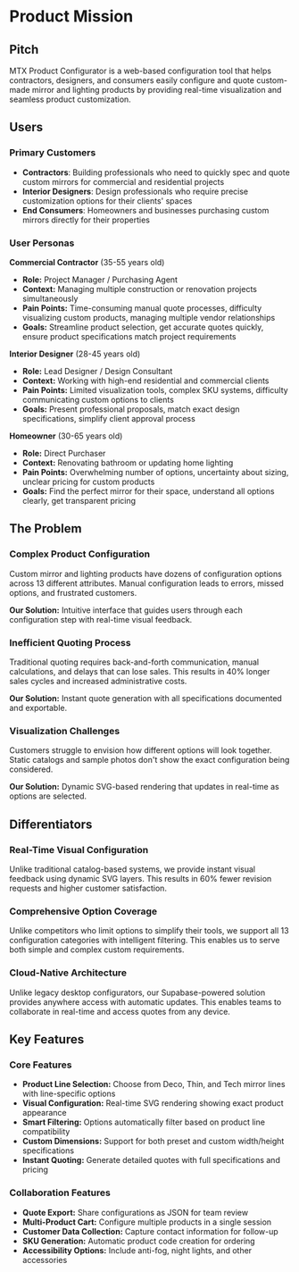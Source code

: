 # Product Mission

## Pitch

MTX Product Configurator is a web-based configuration tool that helps contractors, designers, and consumers easily configure and quote custom-made mirror and lighting products by providing real-time visualization and seamless product customization.

## Users

### Primary Customers

- **Contractors**: Building professionals who need to quickly spec and quote custom mirrors for commercial and residential projects
- **Interior Designers**: Design professionals who require precise customization options for their clients' spaces
- **End Consumers**: Homeowners and businesses purchasing custom mirrors directly for their properties

### User Personas

**Commercial Contractor** (35-55 years old)
- **Role:** Project Manager / Purchasing Agent
- **Context:** Managing multiple construction or renovation projects simultaneously
- **Pain Points:** Time-consuming manual quote processes, difficulty visualizing custom products, managing multiple vendor relationships
- **Goals:** Streamline product selection, get accurate quotes quickly, ensure product specifications match project requirements

**Interior Designer** (28-45 years old)
- **Role:** Lead Designer / Design Consultant
- **Context:** Working with high-end residential and commercial clients
- **Pain Points:** Limited visualization tools, complex SKU systems, difficulty communicating custom options to clients
- **Goals:** Present professional proposals, match exact design specifications, simplify client approval process

**Homeowner** (30-65 years old)
- **Role:** Direct Purchaser
- **Context:** Renovating bathroom or updating home lighting
- **Pain Points:** Overwhelming number of options, uncertainty about sizing, unclear pricing for custom products
- **Goals:** Find the perfect mirror for their space, understand all options clearly, get transparent pricing

## The Problem

### Complex Product Configuration

Custom mirror and lighting products have dozens of configuration options across 13 different attributes. Manual configuration leads to errors, missed options, and frustrated customers.

**Our Solution:** Intuitive interface that guides users through each configuration step with real-time visual feedback.

### Inefficient Quoting Process

Traditional quoting requires back-and-forth communication, manual calculations, and delays that can lose sales. This results in 40% longer sales cycles and increased administrative costs.

**Our Solution:** Instant quote generation with all specifications documented and exportable.

### Visualization Challenges

Customers struggle to envision how different options will look together. Static catalogs and sample photos don't show the exact configuration being considered.

**Our Solution:** Dynamic SVG-based rendering that updates in real-time as options are selected.

## Differentiators

### Real-Time Visual Configuration

Unlike traditional catalog-based systems, we provide instant visual feedback using dynamic SVG layers. This results in 60% fewer revision requests and higher customer satisfaction.

### Comprehensive Option Coverage

Unlike competitors who limit options to simplify their tools, we support all 13 configuration categories with intelligent filtering. This enables us to serve both simple and complex custom requirements.

### Cloud-Native Architecture

Unlike legacy desktop configurators, our Supabase-powered solution provides anywhere access with automatic updates. This enables teams to collaborate in real-time and access quotes from any device.

## Key Features

### Core Features

- **Product Line Selection:** Choose from Deco, Thin, and Tech mirror lines with line-specific options
- **Visual Configuration:** Real-time SVG rendering showing exact product appearance
- **Smart Filtering:** Options automatically filter based on product line compatibility
- **Custom Dimensions:** Support for both preset and custom width/height specifications
- **Instant Quoting:** Generate detailed quotes with full specifications and pricing

### Collaboration Features

- **Quote Export:** Share configurations as JSON for team review
- **Multi-Product Cart:** Configure multiple products in a single session
- **Customer Data Collection:** Capture contact information for follow-up
- **SKU Generation:** Automatic product code creation for ordering
- **Accessibility Options:** Include anti-fog, night lights, and other accessories